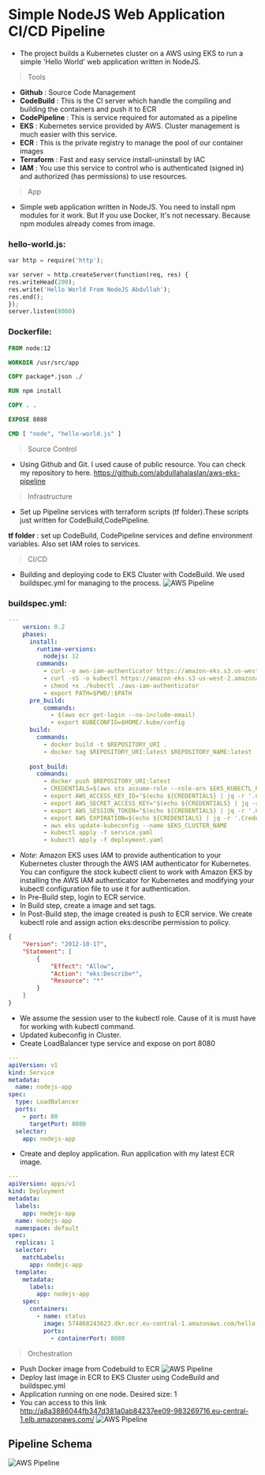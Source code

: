 # Simple NodeJS Web Application CI/CD Pipeline

- The project builds a Kubernetes cluster on a AWS using EKS to run a simple 'Hello World' web application written in NodeJS.

 > Tools

- **Github** : Source Code Management
- **CodeBuild** : This is the CI server which handle the compiling and building the containers and push it to ECR
- **CodePipeline** : This is service required for automated as a pipeline 
- **EKS** : Kubernetes service provided by AWS. Cluster management is much easier with this service. 
- **ECR** : This is the private registry to manage the pool of our container images 
- **Terraform** : Fast and easy service install-uninstall by IAC 
- **IAM** : You use this service to control who is authenticated (signed in) and authorized (has permissions) to use resources.           

> App

- Simple web application written in NodeJS. You need to install npm modules for it work. But If you use Docker, It's not necessary. Because npm modules already comes from image.
### hello-world.js:
```python
var http = require('http');

var server = http.createServer(function(req, res) {
res.writeHead(200);
res.write('Hello World From NodeJS Abdullah');
res.end();
});
server.listen(8080)
```
### Dockerfile:

```Dockerfile
FROM node:12

WORKDIR /usr/src/app

COPY package*.json ./

RUN npm install

COPY . .

EXPOSE 8080

CMD [ "node", "hello-world.js" ]
```

> Source Control

- Using Github and Git. I used cause of public resource. You can check my repository to here. https://github.com/abdullahalaslan/aws-eks-pipeline

> Infrastructure

- Set up Pipeline services with terraform scripts (tf folder).These scripts just written for CodeBuild,CodePipeline.
 
 **tf folder** : set up CodeBuild, CodePipeline services and define environment variables. Also set IAM roles to services. 

> CI/CD

- Building and deploying code to EKS Cluster with CodeBuild. We used buildspec.yml for managing to the process.
![AWS Pipeline](pipeline.png "My Cluster")
### buildspec.yml:

```yaml
---
    version: 0.2
    phases:
      install:
        runtime-versions:
          nodejs: 12
        commands:
          - curl -o aws-iam-authenticator https://amazon-eks.s3.us-west-2.amazonaws.com/1.18.9/2020-11-02/bin/linux/amd64/aws-iam-authenticator
          - curl -sS -o kubectl https://amazon-eks.s3-us-west-2.amazonaws.com/1.14.6/2019-08-22/bin/linux/amd64/kubectl
          - chmod +x ./kubectl ./aws-iam-authenticator
          - export PATH=$PWD/:$PATH
      pre_build:
          commands:
            - $(aws ecr get-login --no-include-email)
            - export KUBECONFIG=$HOME/.kube/config
      build:
        commands:
          - docker build -t $REPOSITORY_URI .
          - docker tag $REPOSITORY_URI:latest $REPOSITORY_NAME:latest
    
      post_build:
        commands:
          - docker push $REPOSITORY_URI:latest
          - CREDENTIALS=$(aws sts assume-role --role-arn $EKS_KUBECTL_ROLE_ARN --role-session-name Case-User --duration-seconds 900)
          - export AWS_ACCESS_KEY_ID="$(echo ${CREDENTIALS} | jq -r '.Credentials.AccessKeyId')"
          - export AWS_SECRET_ACCESS_KEY="$(echo ${CREDENTIALS} | jq -r '.Credentials.SecretAccessKey')"
          - export AWS_SESSION_TOKEN="$(echo ${CREDENTIALS} | jq -r '.Credentials.SessionToken')"
          - export AWS_EXPIRATION=$(echo ${CREDENTIALS} | jq -r '.Credentials.Expiration')
          - aws eks update-kubeconfig --name $EKS_CLUSTER_NAME
          - kubectl apply -f service.yaml
          - kubectl apply -f deployment.yaml
```
- *Note*: Amazon EKS uses IAM to provide authentication to your Kubernetes cluster through the AWS IAM authenticator for Kubernetes. You can configure the stock kubectl client to work with Amazon EKS by installing the AWS IAM authenticator for Kubernetes and modifying your kubectl configuration file to use it for authentication.
- In Pre-Build step, login to ECR service.
- In Build step, create a image and set tags.
- In Post-Build step, the image created is push to ECR service.
We create kubectl role and assign action eks:describe permission to policy.
```json
{
    "Version": "2012-10-17",
    "Statement": [
        {
            "Effect": "Allow",
            "Action": "eks:Describe*",
            "Resource": "*"
        }
    ]
}
```
- We assume  the session user to the kubectl role. Cause of it is must have for working with kubectl command.
- Updated kubeconfig in Cluster.
- Create LoadBalancer type service and expose on port 8080
```yaml
---
apiVersion: v1
kind: Service
metadata:
  name: nodejs-app
spec:
  type: LoadBalancer
  ports:
    - port: 80
      targetPort: 8080
  selector:
    app: nodejs-app
```
- Create and deploy application. Run application with my latest ECR image.
```yaml
---
apiVersion: apps/v1
kind: Deployment
metadata:
  labels:
    app: nodejs-app
  name: nodejs-app
  namespace: default
spec:
  replicas: 1
  selector:
    matchLabels:
      app: nodejs-app
  template:
    metadata:
      labels:
        app: nodejs-app
    spec:
      containers:
        - name: status
          image: 574868243623.dkr.ecr.eu-central-1.amazonaws.com/hello-ecrrepository:latest
          ports:
            - containerPort: 8080
```

> Orchestration

- Push Docker image from Codebuild to ECR
![AWS Pipeline](ecr.png "my ecr repo")
- Deploy last image in ECR to EKS Cluster using CodeBuild and buildspec.yml
- Application running on one node. Desired size: 1
- You can access to this link http://a8a3886044fb347d381a0ab84237ee09-983269716.eu-central-1.elb.amazonaws.com/
![AWS Pipeline](ekscluster.png "My Cluster")

## Pipeline Schema

![AWS Pipeline](cicd.png "pipeline")